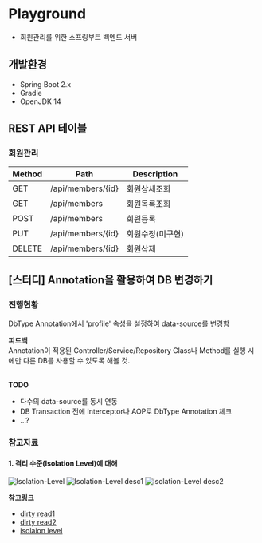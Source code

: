 # Playground
- 회원관리를 위한 스프링부트 백엔드 서버

## 개발환경
- Spring Boot 2.x
- Gradle
- OpenJDK 14

## REST API 테이블
### 회원관리
| Method | Path | Description |
| --- | --- | --- |
| GET    | /api/members/{id} | 회원상세조회 |
| GET    | /api/members      | 회원목록조회 |
| POST   | /api/members      | 회원등록 |
| PUT    | /api/members/{id} | 회원수정(미구현) |
| DELETE | /api/members/{id} | 회원삭제 |

## [스터디] Annotation을 활용하여 DB 변경하기

### 진행현황
DbType Annotation에서 'profile' 속성을 설정하여 data-source를 변경함

<b>피드백</b><br>
Annotation이 적용된 Controller/Service/Repository Class나 Method를 실행 시에만
다른 DB를 사용할 수 있도록 해볼 것.<br><br>

<b>TODO</b><br>
- 다수의 data-source를 동시 연동<br>
- DB Transaction 전에 Interceptor나 AOP로 DbType Annotation 체크<br>
- ...?

### 참고자료
#### 1. 격리 수준(Isolation Level)에 대해
![Isolation-Level](https://postfiles.pstatic.net/MjAyMDEwMDhfMjYw/MDAxNjAyMTI5MDAxMDU1._cOt7NOJdUvyVOmdEBx88BJzXIhaoOU6LPeERwZ4lCog.YVKi__5ZGfpB5Fg1GSRghPUjRmMfEQUpxsq39G5JRlcg.PNG.dragon20002/dirty-read1.PNG?type=w773)
![Isolation-Level desc1](https://postfiles.pstatic.net/MjAyMDEwMDhfMTA1/MDAxNjAyMTI5MDAxMDQw.wT4p_AajvtpqykpNlmCHwTSzqXxZPAE1_m5Q8Pp5gWog.649KPQbv37KS_IMYHVY9rvK8nX-I3C8ZEq33ZrMFh6cg.PNG.dragon20002/dirty-read2.PNG?type=w773)
![Isolation-Level desc2](https://postfiles.pstatic.net/MjAyMDEwMDhfMjIg/MDAxNjAyMTI5MDAxMDU2.0zqKMAFgJwaPk-wNu19tGW4LEOB2LqevLaBkAZrwgNkg.pX7ujD2bdK9J7tr_f5xrZfbX69KgLQmlIluVOZmYQhkg.PNG.dragon20002/dirty-read3.PNG?type=w773)

<b>참고링크</b><br>
- [dirty read1](https://ilhee.tistory.com/32)
- [dirty read2](https://www.cubrid.org/manual/ko/9.3.0/sql/transaction.html)
- [isolaion level](https://programmer.ink/think/jdbc-transaction-isolation-level.html)
